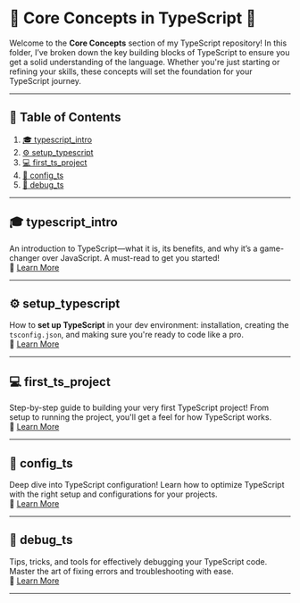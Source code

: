 # 🚀 **Core Concepts in TypeScript** 🌟

Welcome to the **Core Concepts** section of my TypeScript repository! In this folder, I’ve broken down the key building blocks of TypeScript to ensure you get a solid understanding of the language. Whether you're just starting or refining your skills, these concepts will set the foundation for your TypeScript journey.

---

## 📑 **Table of Contents**  
1. [🎓 typescript_intro](#typescript_intro)  
2. [⚙️ setup_typescript](#setup_typescript)  
3. [💻 first_ts_project](#first_ts_project)  
4. [🔧 config_ts](#config_ts)  
5. [🐞 debug_ts](#debug_ts)

---

## 🎓 **typescript_intro**  
An introduction to TypeScript—what it is, its benefits, and why it’s a game-changer over JavaScript. A must-read to get you started!  
🔗 [Learn More](https://github.com/Ahad-mirza/Typescript/tree/main/01_core_concepts/01_typescript_intro)

---
## ⚙️ **setup_typescript**  
How to **set up TypeScript** in your dev environment: installation, creating the `tsconfig.json`, and making sure you're ready to code like a pro.  
🔗 [Learn More](https://github.com/Ahad-mirza/Typescript/tree/main/01_core_concepts/02_setup_typscript)

---

## 💻 **first_ts_project**  
Step-by-step guide to building your very first TypeScript project! From setup to running the project, you'll get a feel for how TypeScript works.  
🔗 [Learn More](https://github.com/Ahad-mirza/Typescript/tree/main/01_core_concepts/03_first_ts_programme)

---




## 🔧 **config_ts**  
Deep dive into TypeScript configuration! Learn how to optimize TypeScript with the right setup and configurations for your projects.  
🔗 [Learn More](https://github.com/Ahad-mirza/Typescript/tree/main/01_core_concepts/04_config_ts)

---

## 🐞 **debug_ts**  
Tips, tricks, and tools for effectively debugging your TypeScript code. Master the art of fixing errors and troubleshooting with ease.  
🔗 [Learn More](https://github.com/Ahad-mirza/Typescript/tree/main/01_core_concepts/05_debugging_ts)

---
